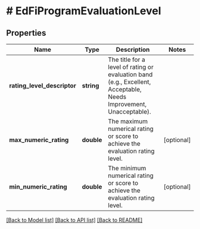 # # EdFiProgramEvaluationLevel

## Properties

Name | Type | Description | Notes
------------ | ------------- | ------------- | -------------
**rating_level_descriptor** | **string** | The title for a level of rating or evaluation band (e.g., Excellent, Acceptable, Needs Improvement, Unacceptable). |
**max_numeric_rating** | **double** | The maximum numerical rating or score to achieve the evaluation rating level. | [optional]
**min_numeric_rating** | **double** | The minimum numerical rating or score to achieve the evaluation rating level. | [optional]

[[Back to Model list]](../../README.md#models) [[Back to API list]](../../README.md#endpoints) [[Back to README]](../../README.md)
